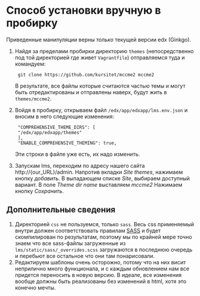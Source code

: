 # Способ установки вручную в пробирку

Приведенные манипуляции верны *только* текущей версии edx (Ginkgo).

1. Найдя за пределами пробирки директорию `themes` (непосредственно под той директорией где живет `Vagrantfile`) отправляемся туда и командуем:

        git clone https://github.com/kursitet/mccme2 mccme2

    В результате, все файлы которые считаются частью темы и могут быть отредактированы и отправлены наверх, будут жить в `themes/mccme2`.
    
2. Войдя в пробирку, открываем файл `/edx/app/edxapp/lms.env.json` и вносим в него следующие изменения:

        "COMPREHENSIVE_THEME_DIRS": [
	    "/edx/app/edxapp/themes"
        ],
        "ENABLE_COMPREHENSIVE_THEMING": true,

    Эти строки в файле уже есть, их надо изменить.

3. Запускам lms, переходим по адресу нашего сайта http://{our_URL}/admin.
   Напротив вкладки *Site themes*, нажимаем кнопку *добавить*.
   В выпадающем списке *Site*, выбираем доступный вариант.
   В поле *Theme dir name* выставляем *mccme2*
   Нажимаем кнопку *Сохранить*.

## Дополнительные сведения

1. Директорией `css` не пользуемся, только `sass`. Весь css применяемый внутри должен соответствовать правилам [SASS](http://sass-lang.com/) и будет скомпилирован по результатам, поэтому мы по крайней мере точно знаем что все sass-файлы загруженные из `lms/static/sass/_overrides.scss` загружаются в последнюю очередь и перебьют все остальное что они там понарисовали.
2. Редактируем шаблоны очень осторожно, потому что на них висит неприлично много функционала, и с каждым обновлением нам все придется переносить в новую версию. В идеале, все изменения вообще должны быть реализованы без изменений в html, хотя это конечно мечты.

